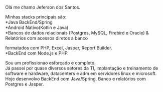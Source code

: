 <p align="left">
Olá me chamo Jeferson dos Santos.
<p>
<p align="left">  
Minhas stacks principais são: </br>
*Java BackEnd/Spring </br>
*Android Nativo(Kotlin e Java) </br>
*Bancos de dados relacionais (Postgres, MySQL, Firebird e Oracle) & Relatórios com acessos diretos a banco </p>
  formatados com PHP, Excel, Jasper, Report Builder. </br>
*BackEnd com Node.js e PHP. </br>
</p>
<p align="left">  
Sou um profissionao esforçado e completo. </br>
Já passei por quase diversos setores da TI, implantação  e treinamento de software e hardware, datacenters e adm em servidores linux e microsoft. </br>
Hoje desenvolvo BackEnd com Java/Spring, Banco e relatórios com Postgres e Jasper. </br>
</p>
